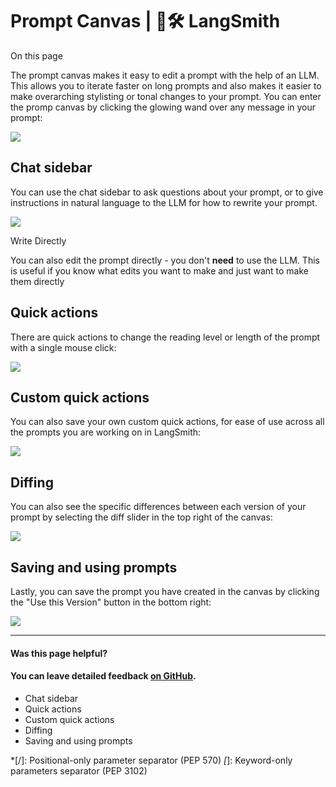 # Prompt Canvas | 🦜️🛠️ LangSmith

On this page

The prompt canvas makes it easy to edit a prompt with the help of an LLM. This allows you to iterate faster on long prompts and also makes it easier to make overarching stylisting or tonal changes to your prompt. You can enter the promp canvas by clicking the glowing wand over any message in your prompt:

![](/assets/images/prompt_canvas_open-1f4ee00de4116761fdc60bb20860837e.gif)

## Chat sidebar​

You can use the chat sidebar to ask questions about your prompt, or to give instructions in natural language to the LLM for how to rewrite your prompt.

![](/assets/images/prompt_canvas_rewrite-63f6f747175551dadebbdf717dea9c09.gif)

Write Directly

You can also edit the prompt directly - you don't **need** to use the LLM. This is useful if you know what edits you want to make and just want to make them directly

## Quick actions​

There are quick actions to change the reading level or length of the prompt with a single mouse click:

![](/assets/images/prompt_canvas_quick_actions-8c873fd6715397171030767d54b27927.gif)

## Custom quick actions​

You can also save your own custom quick actions, for ease of use across all the prompts you are working on in LangSmith:

![](/assets/images/prompt_canvas_custom_quick_action-3fbc8dd98c06f336c5323092801cbc67.gif)

## Diffing​

You can also see the specific differences between each version of your prompt by selecting the diff slider in the top right of the canvas:

![](/assets/images/prompt_canvas_diff-c1ea4921287c4b36b0ef803989f09fba.gif)

## Saving and using prompts​

Lastly, you can save the prompt you have created in the canvas by clicking the "Use this Version" button in the bottom right:

![](/assets/images/prompt_canvas_save-f9de1dd20a376b45787c7014b9c2e1b3.gif)

* * *

#### Was this page helpful?

  

#### You can leave detailed feedback [on GitHub](https://github.com/langchain-ai/langsmith-docs/issues/new?title=DOC%3A+%3CPlease+write+a+comprehensive+title+after+the+%27DOC%3A+%27+prefix%3E).

  * Chat sidebar
  * Quick actions
  * Custom quick actions
  * Diffing
  * Saving and using prompts

  *[/]: Positional-only parameter separator (PEP 570)
  *[*]: Keyword-only parameters separator (PEP 3102)